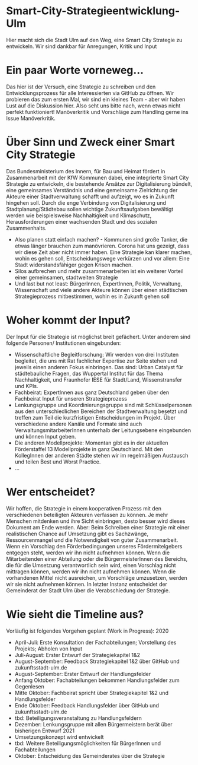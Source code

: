 # Smart-City-Strategieentwicklung-Ulm
Hier macht sich die Stadt Ulm auf den Weg, eine Smart City Strategie zu entwickeln. Wir sind dankbar für Anregungen, Kritik und Input

# Ein paar Worte vorneweg...
Das hier ist der Versuch, eine Strategie zu schreiben und den Entwicklungsprozess für alle Interessierten via GitHub zu öffnen. Wir probieren das zum ersten Mal, wir sind ein kleines Team - aber wir haben Lust auf die Diskussion hier. Also seht uns bitte nach, wenn etwas nicht perfekt funktioniert! Manöverkritik und Vorschläge zum Handling gerne ins Issue Manöverkritik.

# Über Sinn und Zweck einer Smart City Strategie 
Das Bundesministerium des Innern, für Bau und Heimat fördert in Zusammenarbeit mit der KfW Kommunen dabei, eine integrierte Smart City Strategie zu entwickeln, die bestehende Ansätze zur Digitalisierung bündelt, eine gemeinsames Verständnis und eine gemeinsame Zielrichtung der Akteure einer Stadtverwaltung schafft und aufzeigt, wo es in Zukunft hingehen soll. Durch die enge Verbindung von Digitalisierung und Stadtplanung/Städtebau sollen wichtige Zukunftsaufgaben bewältigt werden wie beispielsweise Nachhaltigkeit und Klimaschutz, Herausforderungen einer wachsenden Stadt und des sozialen Zusammenhalts. 
* Also planen statt einfach machen? - Kommunen sind große Tanker, die etwas länger brauchen zum manövrieren. Corona hat uns gezeigt, dass wir diese Zeit aber nicht immer haben. Eine Strategie kan klarer machen, wohin es gehen soll, Entscheidungswege verkürzen und vor allem: Eine Stadt widerstandsfähiger gegen Krisen machen. 
* Silos aufbrechen und mehr zusammenarbeiten ist ein weiterer Vorteil einer gemeinsamen, stadtweiten Strategie 
* Und last but not least: BürgerInnen, ExpertInnen, Politik, Verwaltung, Wissenschaft und viele andere Akteure können über einen städtischen Strategieprozess mitbestimmen, wohin es in Zukunft gehen soll 

# Woher kommt der Input?
Der Input für die Strategie ist möglichst breit gefächert. Unter anderem sind folgende Personen/ Institutionen eingebunden:
* Wissenschaftliche Begleitforschung: Wir werden von drei Instituten begleitet, die uns mit Rat fachlicher Expertise zur Seite stehen und jeweils einen anderen Fokus einbringen. Das sind: Urban Catalyst für städtebauliche Fragen, das Wuppertal Institut für das Thema Nachhaltigkeit, und Fraunhofer IESE für Stadt/Land, Wissenstransfer und KPIs. 
* Fachbeirat: ExpertInnen aus ganz Deutschland geben über den Fachbeirat Input für unseren Strategieprozess 
* Lenkungsgruppe und Koordinierungsgruppe sind mit Schlüsselpersonen aus den unterschiedlichen Bereichen der Stadtverwaltung besetzt und treffen zum Teil die kurzfristigen Entscheidungen im Projekt. Über verschiedene andere Kanäle und Formate sind auch VerwaltungsmitarbeiterInnen unterhalb der Leitungsebene eingebunden und können Input geben. 
* Die anderen Modellprojekte: Momentan gibt es in der aktuellen Förderstaffel 13 Modellprojekte in ganz Deutschland. Mit den KollegInnen der anderen Städte stehen wir im regelmäßigen Austausch und teilen Best und Worst Practice. 
* ... 

# Wer entscheidet? 
Wir hoffen, die Strategie in einem kooperativen Prozess mit den verschiedenen beteiligten Akteuren verfassen zu können. Je mehr Menschen mitdenken und ihre Sicht einbringen, desto besser wird dieses Dokument am Ende werden. Aber: Beim Schreiben einer Strategie mit einer realistischen Chance auf Umsetzung gibt es Sachzwänge, Ressourcenmangel und die Notwendigkeit von guter Zusammenarbeit. Wenn ein Vorschlag den Förderbedingungen unseres Fördermitelgebers entgegen steht, werden wir ihn nicht aufnehmen können. Wenn die Mitarbeitenden einer Abteilung oder die BürgermeisterInnen des Bereichs, die für die Umsetzung verantwortlich sein wird, einen Vorschlag nicht mittragen können, werden wir ihn nicht aufnehmen können. Wenn die vorhandenen Mittel nicht ausreichen, um Vorschläge umzusetzen, werden wir sie nicht aufnehmen können. In letzter Instanz entscheidet der Gemeinderat der Stadt Ulm über die Verabschiedung der Strategie. 

# Wie sieht die Timeline aus? 
Vorläufig ist folgendes Vorgehen geplant (Work in Progress):
2020
* April-Juli: Erste Konsultation der Fachabteilungen; Vorstellung des Projekts; Abholen von Input
* Juli-August: Erster Entwurf der Strategiekapitel 1&2
* August-September: Feedback Strategiekapitel 1&2 über GitHub und zukunftsstadt-ulm.de 
* August-September: Erster Entwurf der Handlungsfelder
* Anfang Oktober: Fachabteilungen bekommen Handlungsfelder zum Gegenlesen
* Mitte Oktober: Fachbeirat spricht über Strategiekapitel 1&2 und Handlungsfelder
* Ende Oktober: Feedback Handlungsfelder über GitHub und zukunftsstadt-ulm.de 
* tbd: Beteiligungsveranstaltung zu Handlungsfeldern 
* Dezember: Lenkungsgruppe mit allen Bürgermeistern berät über bisherigen Entwurf 
2021
* Umsetzungskonzept wird entwickelt
* tbd: Weitere Beteiligungsmöglichkeiten für BürgerInnen und Fachabteilungen 
* Oktober: Entscheidung des Gemeinderates über die Strategie 
